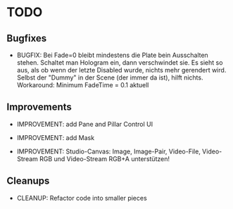 
TODO
====

Bugfixes
--------

- BUGFIX: 
  Bei Fade=0 bleibt mindestens die Plate bein Ausschalten stehen. Schaltet man Hologram ein, dann verschwindet sie.
  Es sieht so aus, als ob wenn der letzte Disabled wurde, nichts mehr gerendert wird.
  Selbst der "Dummy" in der Scene (der immer da ist), hilft nichts.
  Workaround: Minimum FadeTime = 0.1 aktuell

Improvements
------------

- IMPROVEMENT:
  add Pane and Pillar Control UI

- IMPROVEMENT:
  add Mask

- IMPROVEMENT:
  Studio-Canvas: Image, Image-Pair, Video-File, Video-Stream RGB und
  Video-Stream RGB+A unterstützen!

Cleanups
--------

- CLEANUP:
  Refactor code into smaller pieces

